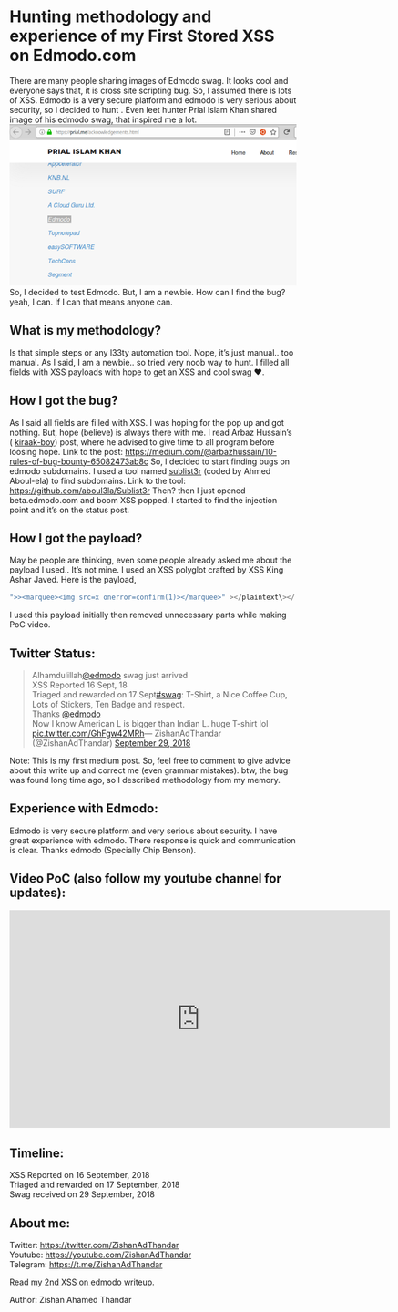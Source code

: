 <h1>Hunting methodology and experience of my First Stored XSS on Edmodo.com</h1>

There are many people sharing images of Edmodo swag. It looks cool and everyone says that, it is cross site scripting bug. So, I assumed there is lots of XSS. Edmodo is a very secure platform and edmodo is very serious about security, so I decided to hunt . Even leet hunter Prial Islam Khan shared image of his edmodo swag, that inspired me a lot.
<img src="./img/1a.png" alt="Screenshot from https://prial.me/acknowledgements.html">
So, I decided to test Edmodo. But, I am a newbie. How can I find the bug? yeah, I can. If I can that means anyone can.

<h2>What is my methodology?</h2>
Is that simple steps or any l33ty automation tool. Nope, it’s just manual.. too manual. 
As I said, I am a newbie.. so tried very noob way to hunt. I filled all fields with XSS payloads with hope to get an XSS and cool swag ❤.

<h2>How I got the bug?</h2>
As I said all fields are filled with XSS. I was hoping for the pop up and got nothing. But, hope (believe) is always there with me. I read
Arbaz Hussain’s ( <a href="https://hackerone.com/kiraak-boy">kiraak-boy</a>) post, where he advised to give time to all program before loosing hope. 
Link to the post: 
<a href="https://medium.com/@arbazhussain/10-rules-of-bug-bounty-65082473ab8c">https://medium.com/@arbazhussain/10-rules-of-bug-bounty-65082473ab8c</a> 
So, I decided to start finding bugs on edmodo subdomains. 
I used a tool named <a href="https://github.com/aboul3la/Sublist3r">sublist3r</a> (coded by Ahmed Aboul-ela) to find subdomains. 
Link to the tool: <a href="https://github.com/aboul3la/Sublist3r">https://github.com/aboul3la/Sublist3r</a>
Then? then I just opened beta.edmodo.com and boom XSS popped. I started to find the injection point and it’s on the status post.

<h2>How I got the payload?</h2>
May be people are thinking, even some people already asked me about the payload I used.. It’s not mine. I used an XSS polyglot crafted by XSS King Ashar Javed. 
Here is the payload,

```javascript
">><marquee><img src=x onerror=confirm(1)></marquee>" ></plaintext\></|\><plaintext/onmouseover=prompt(1) ><script>prompt(1)</script>@gmail.com<isindex formaction=javascript:alert(/XSS/) type=submit>'-->" ></script><script>alert(1)</script>"><img/id="confirm&lpar; 1)"/alt="/"src="/"onerror=eval(id&%23x29;>'"><img src="http: //i.imgur.com/P8mL8.jpg"> 
```

I used this payload initially then removed unnecessary parts while making PoC video.

<h2>Twitter Status:</h2>
<blockquote class="twitter-tweet"><p lang="en" dir="ltr">Alhamdulillah<a href="https://twitter.com/edmodo?ref_src=twsrc%5Etfw">@edmodo</a> swag just arrived<br>XSS Reported 16 Sept, 18<br>Triaged and rewarded on 17 Sept<a href="https://twitter.com/hashtag/swag?src=hash&amp;ref_src=twsrc%5Etfw">#swag</a>: T-Shirt, a Nice Coffee Cup, Lots of Stickers, Ten Badge and respect. <br>Thanks <a href="https://twitter.com/edmodo?ref_src=twsrc%5Etfw">@edmodo</a><br>Now I know American L is bigger than Indian L. huge T-shirt lol <a href="https://t.co/GhFgw42MRh">pic.twitter.com/GhFgw42MRh</a>&mdash; ZishanAdThandar (@ZishanAdThandar) <a href="https://twitter.com/ZishanAdThandar/status/1045959846535856128?ref_src=twsrc%5Etfw">September 29, 2018</a></blockquote> <script async src="https://platform.twitter.com/widgets.js" charset="utf-8"></script> 
Note: This is my first medium post. So, feel free to comment to give advice about this write up and correct me (even grammar mistakes). btw, the bug was found long time ago, so I described methodology from my memory.

<h2>Experience with Edmodo:</h2>
Edmodo is very secure platform and very serious about security. I have great experience with edmodo. There response is quick and communication is clear. Thanks edmodo (Specially Chip Benson).
<h2>Video PoC (also follow my youtube channel for updates):</h2> 
<iframe width="668" height="382" src="https://www.youtube.com/embed/izeXqGpYEx8" title="YouTube video player" frameborder="0" allow="accelerometer; autoplay; clipboard-write; encrypted-media; gyroscope; picture-in-picture" allowfullscreen></iframe>

<h2>Timeline:</h2>
XSS Reported on 16 September, 2018<br>
Triaged and rewarded on 17 September, 2018<br>
Swag received on 29 September, 2018

<h2>About me:</h2>
Twitter: <a href="https://twitter.com/ZishanAdThandar">https://twitter.com/ZishanAdThandar</a><br>
Youtube: <a href="https://youtube.com/ZishanAdThandar">https://youtube.com/ZishanAdThandar</a><br>
Telegram: <a href="https://t.me/ZishanAdThandar">https://t.me/ZishanAdThandar</a>

Read my <a href="./2.html">2nd XSS on edmodo writeup</a>.
    
Author: Zishan Ahamed Thandar
